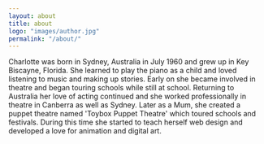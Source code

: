 ```yaml
---
layout: about
title: about
logo: "images/author.jpg"
permalink: "/about/"
--- 
```

Charlotte was born in Sydney, Australia in July 1960 and grew up in Key Biscayne, Florida.  She learned to play the piano as a child and loved listening to music and making up stories. Early on she became involved in theatre and began touring schools while still at school. Returning to Australia her love of acting continued and she worked professionally in theatre in Canberra as well as Sydney. Later as a Mum, she created a puppet theatre named 'Toybox Puppet Theatre' which toured schools and festivals. During this time she started to teach herself web design and developed a love for animation and digital art. 
